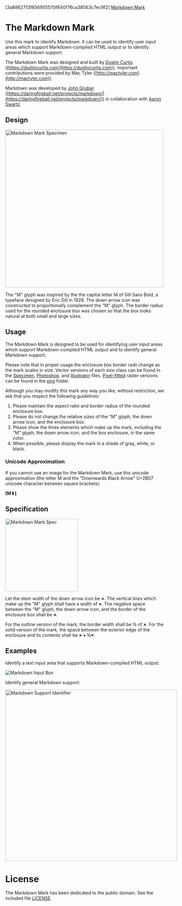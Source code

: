 [3a8862713f856955570f640f76ca38563c7ec9f2]
[Markdown Mark](https://cargo.dustincurtis.com/projects/markdown/mdown-header.png?5)

# The Markdown Mark
Use this mark to identify Markdown. It can be used to identify user input areas which support Markdown-compiled HTML output or to identify general Markdown support.

The Markdown Mark was designed and built by [Dustin Curtis](https://twitter.com/dcurtis) ([https://dustincurtis.com](https://dustincurtis.com)). Important contributions were provided by Mac Tyler ([http://mactyler.com](http://mactyler.com)).

Markdown was developed by [John Gruber](https://daringfireball.net) ([https://daringfireball.net/projects/markdown/](https://daringfireball.net/projects/markdown/)) in collaboration with [Aaron Swartz](http://www.aaronsw.com).

## Design

<img src="https://cargo.dustincurtis.com/projects/markdown/specimen.png?2" width="500" alt="Markdown Mark Specimen" style="max-width: 500px;">

The "M" glyph was inspired by the the capital letter M of Gill Sans Bold, a typeface designed by Eric Gill in 1928. The down arrow icon was constructed to proportionally complement the "M" glyph. The border radius used for the rounded enclosure box was chosen so that the box looks natural at both small and large sizes.

## Usage

The Markdown Mark is designed to be used for identifying user input areas which support Markdown-compiled HTML output and to identify general Markdown support.

Please note that in proper usage the enclosure box border radii change as the mark scales in size. Vector versions of each size class can be found in the [Specimen](specimens/markdown-mark.psd), [Photoshop](psd/markdown-mark.psd), and [Illustrator](ai/markdown-mark.ai) files. [Pixel-fitted](https://dcurt.is/pixel-fitting) raster versions can be found in the [png](png/) folder.

Although you may modify this mark any way you like, without restriction, we ask that you respect the following guidelines:

1. Please maintain the aspect ratio and border radius of the rounded enclosure box.
2. Please do not change the relative sizes of the "M" glyph, the down arrow icon, and the enclosure box.
3. Please show the three elements which make up the mark, including the "M" glyph, the down arrow icon, and the box enclosure, in the same color.
4. When possible, please display the mark in a shade of gray, white, or black.

### Unicode Approximation

If you cannot use an image for the Markdown Mark, use this unicode approximation (the letter M and the "Downwards Black Arrow" U+2B07 unicode character between square brackets):

__[M⬇]__

## Specification

<img src="https://cargo.dustincurtis.com/projects/markdown/mdown-mark-spec-black.png?1" width="230" alt="Markdown Mark Spec" style="max-width: 230px;">

Let the stem width of the down arrow icon be __&times;__. The vertical lines which make up the "M" glyph shall have a width of __&times;__. The negative space between the "M" glyph, the down arrow icon, and the border of the enclosure box shall be __&times;__.

For the outline version of the mark, the border width shall be __&frac12;__ of __&times;__. For the solid version of the mark, the space between the exterior edge of the enclosure and its contents shall be __&times; + &frac12;&times;__.

## Examples

Identify a text input area that supports Markdown-compiled HTML output:

![Markdown Input Box](https://cargo.dustincurtis.com/projects/markdown/mdown-mark-write.png?5)

Identify general Markdown support:

<img src="https://cargo.dustincurtis.com/projects/markdown/mdown-mark-box.png?5" width="543" alt="Markdown Support Identifier" style="max-width: 543px;">

# License

The Markdown Mark has been dedicated to the public domain. See the included file [LICENSE](LICENSE).
